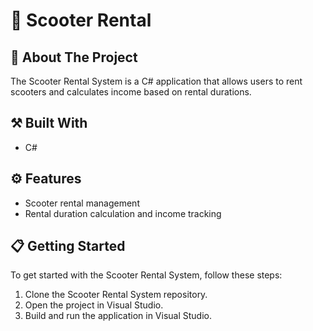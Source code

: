 # 🛵 Scooter Rental

## 🚀 About The Project

The Scooter Rental System is a C# application that allows users to rent scooters and calculates income based on rental durations.

## ⚒️ Built With

- C#

## ⚙️ Features

- Scooter rental management
- Rental duration calculation and income tracking

## 📋 Getting Started

To get started with the Scooter Rental System, follow these steps:

1. Clone the Scooter Rental System repository.
2. Open the project in Visual Studio.
3. Build and run the application in Visual Studio.
